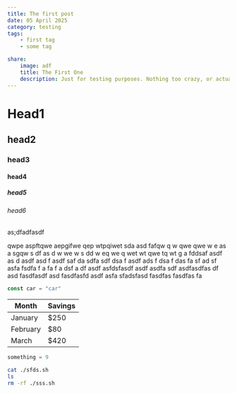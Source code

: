 ```yaml
---
title: The first post
date: 05 April 2025
category: testing
tags: 
    - first tag
    - some tag

share: 
    image: adf
    title: The First One
    description: Just for testing purposes. Nothing too crazy, or actually everything crazy.
---
```

# Head1
## head2
### head3
#### head4
##### head5
###### head6
as;dfadfasdf

qwpe aspftqwe aepgifwe qep  wtpqiwet sda  asd fafqw q w qwe qwe w e  as a sgqw  s df as d w we  w  s  dd  w eq we q wet wt qwe tq wt  g a fddsaf asdf as d asdf asd f asdf saf da sdfa sdf dsa f asdf ads f dsa f das fa sf ad sf  asfa  fsdfa f a fa f a dsf a df asdf asfdsfasdf asdf asdfa sdf asdfasdfas df asd fasdfasdf asd fasdfasfd asdf asfa sfadsfasd fasdfas fasdfas fa

```js
const car = "car"
```


| Month    | Savings |
| -------- | ------- |
| January  | $250    |
| February | $80     |
| March    | $420    |

```python
something = 9
```

```bash
cat ./sfds.sh 
ls
rm -rf ./sss.sh 
```
